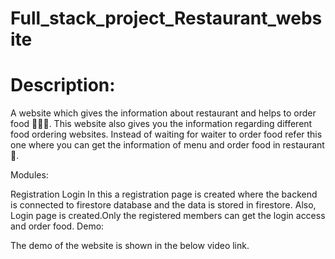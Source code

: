 # Full_stack_project_Restaurant_website
# Description:

A website which gives the information about restaurant and helps to order food 🍕🍟🍗.
This website also gives you the information regarding different food ordering websites.
Instead of waiting for waiter to order food refer this one where you can get the information of menu and order food in restaurant 🙂.

Modules:

Registration
Login
In this a registration page is created where the backend is connected to firestore database and the data is stored in firestore.
Also, Login page is created.Only the registered members can get the login access and order food.
Demo:

The demo of the website is shown in the below video link.
